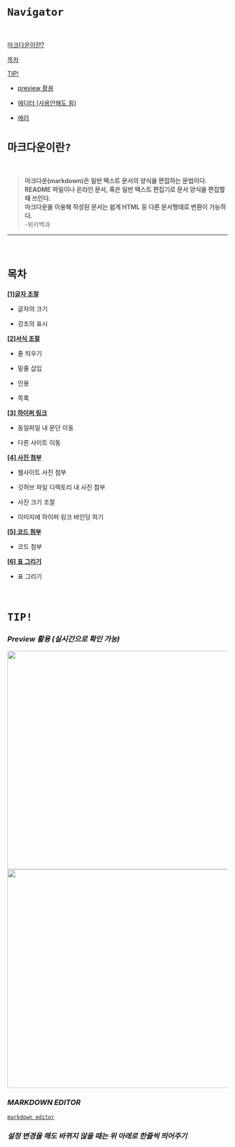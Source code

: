 

# `Navigator`



<br/>

[마크다운이란?](#마크다운이란)
 
[목차](#목차) 

[TIP!](#tip) 
  
  * [preview 활용](#preview)
  
  * [에디터 (사용안해도 됨)](#markdown-editor)
  
  * [에러](#error)

# `마크다운이란?`
<br/>

> __마크다운(markdown)은 일반 텍스트 문서의 양식을 편집하는 문법이다. <br/>
README 파일이나 온라인 문서, 혹은 일반 텍스트 편집기로 문서 양식을 편집할 때 쓰인다. <br/>
마크다운을 이용해 작성된 문서는 쉽게 HTML 등 다른 문서형태로 변환이 가능하다. <br/>__
-위키백과
<hr/><br/>

# `목차`

<a name="size"></a> [__[1]글자 조절__](./tut/1_font.md) <br/> 

* 글자의 크기

* 강조의 표시

<a name="layout"></a> [__[2]서식 조절__](./tut/2_layout.md) <br/>

* 줄 띄우기

* 밑줄 삽입

* 인용

* 목록

<a name="hyper"></a> [__[3] 하이퍼 링크__](./tut/3_hyper.md) <br/>

* 동일파일 내 문단 이동

* 다른 사이트 이동

<a name="image"></a> [__[4] 사진 첨부__](./tut/4_image.md) <br/>

* 웹사이트 사진 첨부

* 깃허브 파일 디렉토리 내 사진 첨부

* 사진 크기 조절

* 이미지에 하이퍼 링크 바인딩 하기

<a name="code"></a> [__[5] 코드 첨부__](./tut/5_code.md) <br/>

* 코드 첨부

<a name="table"></a> [__[6] 표 그리기__](./tut/6_table.md)

* 표 그리기

<br/>

# `TIP!`


<a name="preview"></a> 
### _Preview 활용 (실시간으로 확인 가능)_

<img src="https://github.com/bw-99/reactCssStudy/blob/markdown/img/preview1.png" width="800px" height="500px">
<img src="https://github.com/bw-99/reactCssStudy/blob/markdown/img/preview2.png" width="800px" height="500px">

<a name="editor"></a> 
### _MARKDOWN EDITOR_

[`markdown editor`](https://stackedit.io/ "링크 클릭 시 에디터 사이트 사용 가능")

<a name="error"></a> 
### _설정 변경을 해도 바뀌지 않을 때는 위 아래로 한줄씩 띄어주기_
